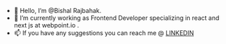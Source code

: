 - 👋 Hello, I’m @Bishal Rajbahak.
- 🌱 I’m currently working as Frontend Developer specializing in react and next js at webpoint.io .
- 📫 If you have any suggestions you can reach me @ [LINKEDIN](https://www.linkedin.com/in/bishal-rajbahak-9352a3216/)
